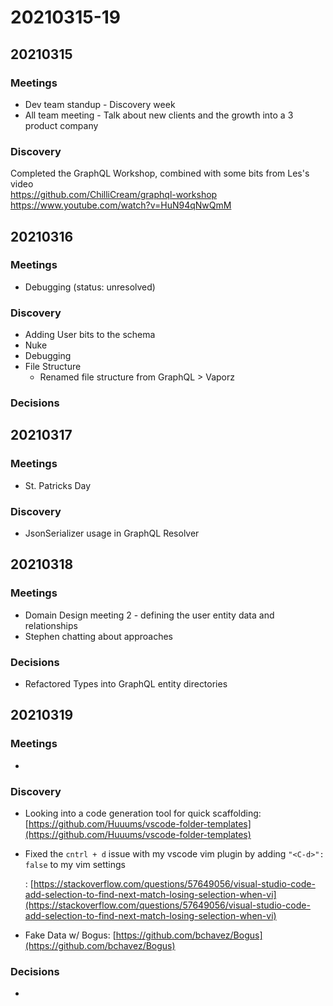 # 20210315-19

## 20210315

### Meetings

* Dev team standup - Discovery week
* All team meeting - Talk about new clients and the growth into a 3 product company

### Discovery

Completed the GraphQL Workshop, combined with some bits from Les's video  
https://github.com/ChilliCream/graphql-workshop  
https://www.youtube.com/watch?v=HuN94qNwQmM

## 20210316

### Meetings

* Debugging \(status: unresolved\)

### Discovery

* Adding User bits to the schema
* Nuke
* Debugging
* File Structure
  * Renamed file structure from GraphQL &gt; Vaporz

### Decisions

## 20210317

### Meetings

* St. Patricks Day

### Discovery

* JsonSerializer usage in GraphQL Resolver

## 20210318

### Meetings

* Domain Design meeting 2 - defining the user entity data and relationships
* Stephen chatting about approaches

### Decisions

* Refactored Types into GraphQL entity directories

## 20210319

### Meetings

* 
### Discovery

* Looking into a code generation tool for quick scaffolding: [https://github.com/Huuums/vscode-folder-templates](https://github.com/Huuums/vscode-folder-templates)
* Fixed the `cntrl + d` issue with my vscode vim plugin by adding `"<C-d>": false` to my vim settings

  : [https://stackoverflow.com/questions/57649056/visual-studio-code-add-selection-to-find-next-match-losing-selection-when-vi](https://stackoverflow.com/questions/57649056/visual-studio-code-add-selection-to-find-next-match-losing-selection-when-vi)

* Fake Data w/ Bogus: [https://github.com/bchavez/Bogus](https://github.com/bchavez/Bogus)

### Decisions

* 
